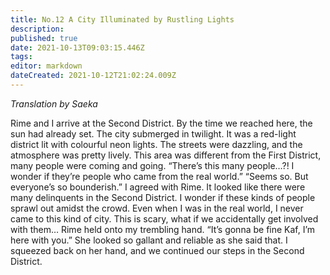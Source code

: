 ```yaml
---
title: No.12 A City Illuminated by Rustling Lights
description: 
published: true
date: 2021-10-13T09:03:15.446Z
tags: 
editor: markdown
dateCreated: 2021-10-12T21:02:24.009Z
---
```


*Translation by Saeka*

Rime and I arrive at the Second District. By the time we reached here, the sun had already set. The city submerged in twilight.
It was a red-light district lit with colourful neon lights. The streets were dazzling, and the atmosphere was pretty lively. This area was different from the First District, many people were coming and going.
“There’s this many people…?! I wonder if they’re people who came from the real world.”
“Seems so. But everyone’s so bounderish.”
I agreed with Rime. It looked like there were many delinquents in the Second District. I wonder if these kinds of people sprawl out amidst the crowd.
Even when I was in the real world, I never came to this kind of city.
This is scary, what if we accidentally get involved with them…
Rime held onto my trembling hand.
“It’s gonna be fine Kaf, I’m here with you.”
She looked so gallant and reliable as she said that.
I squeezed back on her hand, and we continued our steps in the Second District.